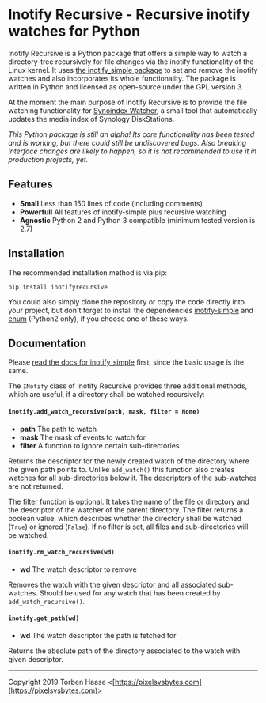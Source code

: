 # Inotify Recursive - Recursive inotify watches for Python

Inotify Recursive is a Python package that offers a simple way to watch a directory-tree recursively for file changes
via the inotify functionality of the Linux kernel. It uses [the inotify_simple package](https://github.com/chrisjbillington/inotify_simple)
to set and remove the inotify watches and also incorporates its whole functionality. The package is written in
Python and licensed as open-source under the GPL version 3.

At the moment the main purpose of Inotify Recursive is to provide the file watching functionality for [Synoindex Watcher](https://github.com/letorbi/synoindexwatcher), a small tool that automatically updates the media index of Synology DiskStations.

*This Python package is still an alpha! Its core functionality has been tested and is working, but there could still be undiscovered bugs. Also breaking interface changes are likely to happen, so it is not recommended to use it in
production projects, yet.*

## Features

* **Small** Less than 150 lines of code (including comments) 
* **Powerfull** All features of inotify-simple plus recursive watching
* **Agnostic** Python 2 and Python 3 compatible (minimum tested version is 2.7)

## Installation

The recommended installation method is via pip:

`pip install inotifyrecursive`

You could also simply clone the repository or copy the code directly into your project, but don't forget to install the
dependencies [inotify-simple](https://pypi.org/project/inotify_simple/) and [enum](https://pypi.org/project/enum/)
(Python2 only), if you choose one of these ways.

## Documentation

Please [read the docs for inotify_simple](http://inotify_simple.readthedocs.org) first, since the basic usage is the
same.

The `INotify` class of Inotify Recursive provides three additional methods, which are useful, if a directory shall be
watched recursively:

#### `inotify.add_watch_recursive(path, mask, filter = None)`

  * **path** The path to watch
  * **mask** The mask of events to watch for
  * **filter** A function to ignore certain sub-directories

Returns the descriptor for the newly created watch of the directory where the given path points to. Unlike `add_watch()`
this function also creates watches for all sub-directories below it. The descriptors of the sub-watches are not
returned.

The filter function is optional. It takes the name of the file or directory and the descriptor of the watcher of the parent directory. The filter returns a boolean value, which describes whether the directory shall be watched (`True`) or ignored (`False`). If no filter is set, all files and sub-directories will be watched.

####  `inotify.rm_watch_recursive(wd)`

  * **wd** The watch descriptor to remove

Removes the watch with the given descriptor and all associated sub-watches. Should be used for any watch that has been
created by `add_watch_recursive()`.

####  `inotify.get_path(wd)`

  * **wd** The watch descriptor the path is fetched for

Returns the absolute path of the directory associated to the watch with given descriptor.

----

Copyright 2019 Torben Haase \<[https://pixelsvsbytes.com](https://pixelsvsbytes.com)>
